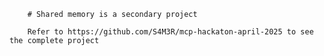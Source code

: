 
        # Shared memory is a secondary project
        
        Refer to https://github.com/S4M3R/mcp-hackaton-april-2025 to see the complete project

        